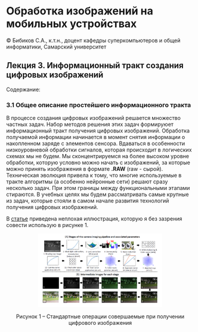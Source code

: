 # Обработка изображений на мобильных устройствах

© Бибиков С.А., к.т.н., доцент кафедры суперкомпьютеров и общей информатики, Самарский университет

## Лекция 3. Информационный тракт создания цифровых изображений

Содержание:

### 3.1 Общее описание простейшего информационного тракта

В процессе создания цифровых изображений решается множество частных задач. Набор методов решения этих задач формируюет информационный тракт получения цифровых изображений. Обработка получаемой информации начинается в момент снятия информации о накопленном заряде с элементов сенсора. Вдаваться в особенности низкоуровневой обработки сигналов, которая происходит в логических схемах мы не будем. Мы сконцентрируемся на более высоком уровне обработки, которую условно можно начать с изображений, за которые можно принять изображения в формате __.RAW__ (raw - сырой). Техническая эволюция привела к тому, что многие используемые в тракте алгоритмы (а особенно нейронные сети) решают сразу несколько задач. При этом границы между функциональными этапами стираются. В учебных целях мы будем рассматривать самые крупные из задач, которые стояли в самом начале развития технологий получения цифровых изображений.

В [статье](https://karaimer.github.io/beyond-rawRGB-sRGB/paper/Karaimer_Brown_CIC19.pdf) приведена неплохая иллюстрация, которую я без зазрения совести использую в рисунке 1.

<div align="center">
  <img src="https://github.com/bbkvsrg/lecture-notes/blob/main/%D0%9E%D0%98%D0%9C%D0%A3/lecture_03/images/l3_1.png" width="66%" title="Цивровой тракт с примером"/>
  
  Рисунок 1 –  Стандартные операции совершаемые при получении цифрового изображения
</div>
